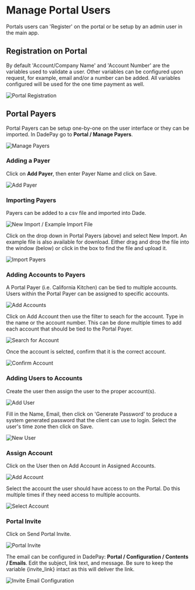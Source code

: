 # Manage Portal Users

Portals users can 'Register' on the portal or be setup by an admin user in the main app. 

## Registration on Portal 
By default 'Account/Company Name' and 'Account Number' are the variables used to validate a user. Other variables can be configured upon request, for example, email and/or a number can be added. All variables configured will be used for the one time payment as well. 

![Portal Registration](https://www.dropbox.com/s/8bocug9a49m3r4g/Portal%20-%20Registration.png?dl=1)

## Portal Payers

Portal Payers can be setup one-by-one on the user interface or they can be imported. In DadePay go to **Portal / Manage Payers**. 

![Manage Payers](https://www.dropbox.com/s/ifk7sxnmn9lo9n6/Portal%20-%20Manage%20Payers.png?dl=1)

### Adding a Payer

Click on **Add Payer**, then enter Payer Name and click on Save. 

![Add Payer](https://www.dropbox.com/s/x9mjadyzgxzepd6/Portal%20-%20Add%20Payer2.png?dl=1)

### Importing Payers

Payers can be added to a csv file and imported into Dade.

![New Import / Example Import File](https://www.dropbox.com/s/fxs76lic14no6r7/Portal%20-%20New%20Import.png?dl=1)

Click on the drop down in Portal Payers (above) and select New Import. An example file is also available for download. Either drag and drop the file into the window (below) or click in the box to find the file and upload it.

![Import Payers](https://www.dropbox.com/s/1ssne5bxwcjfhn9/Portal%20-%20Import%20Payers.png?dl=1)

### Adding Accounts to Payers

A Portal Payer (i.e. California Kitchen) can be tied to multiple accounts. Users within the Portal Payer can be assigned to specific accounts. 

![Add Accounts](https://www.dropbox.com/s/hiymaukqheixepf/Portal%20-%20Add%20Account.png?dl=1)

Click on Add Account then use the filter to seach for the account. Type in the name or the account number. This can be done multiple times to add each account that should be tied to the Portal Payer. 

![Search for Account](https://www.dropbox.com/s/q1mbwvobea0iq55/Portal%20-%20Search%20for%20Account.png?dl=1)

Once the account is selcted, confirm that it is the correct account. 

![Confirm Account](https://www.dropbox.com/s/x5lbqaws4exo3iu/Portal%20-%20Confirm%20Account.png?dl=1)

### Adding Users to Accounts

Create the user then assign the user to the proper account(s). 

![Add User](https://www.dropbox.com/s/ahnjc4bdclbilan/Portal%20-%20Add%20User.png?dl=1)

Fill in the Name, Email, then click on 'Generate Password' to produce a system generated password that the client can use to login. Select the user's time zone then click on Save.

![New User](https://www.dropbox.com/s/6yj665llg2c9q26/Portal%20-%20New%20User.png?dl=1)

### Assign Account

Click on the User then on Add Account in Assigned Accounts.

![Add Account](https://www.dropbox.com/s/9yy0grdlfz7bbfx/Portal%20-%20Add%20Account%20Assign%20Account.png?dl=1)

Select the account the user should have access to on the Portal. Do this multiple times if they need access to multiple accounts. 

![Select Account](https://www.dropbox.com/s/f8ipsdyjwzhbr8l/Portal%20-%20Select%20Account%20for%20User.png?dl=1)

### Portal Invite

Click on Send Portal Invite. 

![Portal Invite](https://www.dropbox.com/s/4p6v2gryd3wlh6v/Portal%20-%20Portal%20Invite.png?dl=1)

The email can be configured in DadePay: **Portal / Configuration / Contents / Emails**. Edit the subject, link text, and message. Be sure to keep the variable {invite_link} intact as this will deliver the link. 

![Invite Email Configuration](https://www.dropbox.com/s/ss8usb083oksj7c/Portal%20-%20Invite%20email%20config.png?dl=1)


